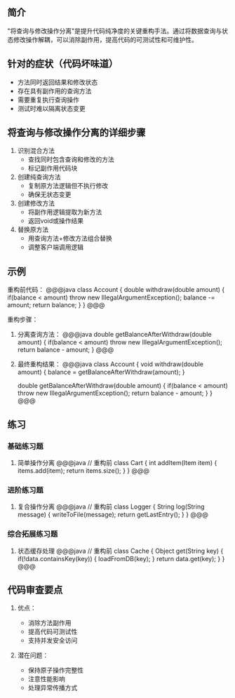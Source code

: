 ## 简介
"将查询与修改操作分离"是提升代码纯净度的关键重构手法。通过将数据查询与状态修改操作解耦，可以消除副作用，提高代码的可测试性和可维护性。

## 针对的症状（代码坏味道）
- 方法同时返回结果和修改状态
- 存在具有副作用的查询方法
- 需要重复执行查询操作
- 测试时难以隔离状态变更

## 将查询与修改操作分离的详细步骤
1. 识别混合方法
   - 查找同时包含查询和修改的方法
   - 标记副作用代码块
2. 创建纯查询方法
   - 复制原方法逻辑但不执行修改
   - 确保无状态变更
3. 创建修改方法
   - 将副作用逻辑提取为新方法
   - 返回void或操作结果
4. 替换原方法
   - 用查询方法+修改方法组合替换
   - 调整客户端调用逻辑

## 示例
重构前代码：
@@@java
class Account {
    double withdraw(double amount) {
        if(balance < amount) throw new IllegalArgumentException();
        balance -= amount;
        return balance;
    }
}
@@@

重构步骤：
1. 分离查询方法：
@@@java
double getBalanceAfterWithdraw(double amount) {
    if(balance < amount) throw new IllegalArgumentException();
    return balance - amount;
}
@@@

2. 最终重构结果：
@@@java
class Account {
    void withdraw(double amount) {
        balance = getBalanceAfterWithdraw(amount);
    }
    
    double getBalanceAfterWithdraw(double amount) {
        if(balance < amount) throw new IllegalArgumentException();
        return balance - amount;
    }
}
@@@

## 练习
### 基础练习题
1. 简单操作分离
@@@java
// 重构前
class Cart {
    int addItem(Item item) {
        items.add(item);
        return items.size();
    }
}
@@@

### 进阶练习题
1. 复合操作分离
@@@java
// 重构前
class Logger {
    String log(String message) {
        writeToFile(message);
        return getLastEntry();
    }
}
@@@

### 综合拓展练习题
1. 状态缓存处理
@@@java
// 重构前
class Cache {
    Object get(String key) {
        if(!data.containsKey(key)) {
            loadFromDB(key);
        }
        return data.get(key);
    }
}
@@@

## 代码审查要点
1. 优点：
   - 消除方法副作用
   - 提高代码可测试性
   - 支持并发安全访问

2. 潜在问题：
   - 保持原子操作完整性
   - 注意性能影响
   - 处理异常传播方式
